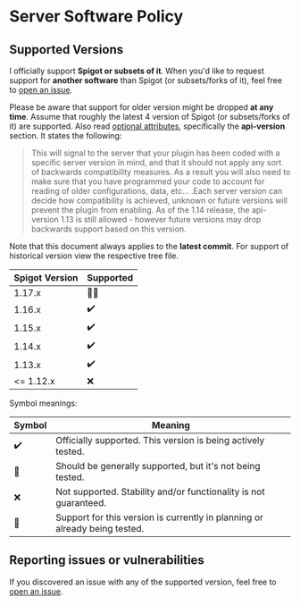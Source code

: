 # Server Software Policy

## Supported Versions

I officially support **Spigot or subsets of it**. When you'd like to request support for **another software** than Spigot (or subsets/forks of it), 
feel free to [open an issue](https://github.com/axelrindle/Broadcaster-Plugin/issues/new?title=Support+Request+for+SERVER_SOFTWARE_HERE).

Please be aware that support for older version might be dropped **at any time**. Assume that roughly the latest 4 version of Spigot (or subsets/forks of it) are supported. Also read [optional attributes](https://www.spigotmc.org/wiki/plugin-yml/#optional-attributes), specifically the **api-version** section. It states the following:

> This will signal to the server that your plugin has been coded with a specific server version in mind, and that it should not apply any sort of backwards compatibility measures. As a result you will also need to make sure that you have programmed your code to account for reading of older configurations, data, etc... .Each server version can decide how compatibility is achieved, unknown or future versions will prevent the plugin from enabling. As of the 1.14 release, the api-version 1.13 is still allowed - however future versions may drop backwards support based on this version.

Note that this document always applies to the **latest commit**. For support of historical version view the respective tree file.

| Spigot Version | Supported |
| ------- | ------------------ |
| 1.17.x   | :construction::large_orange_diamond: |
| 1.16.x   | :heavy_check_mark: |
| 1.15.x   | :heavy_check_mark: |
| 1.14.x   | :heavy_check_mark: |
| 1.13.x   | :heavy_check_mark: |
| <= 1.12.x   | :x: |

Symbol meanings:

| Symbol | Meaning |
| ------ | ------- |
| :heavy_check_mark: | Officially supported. This version is being actively tested. |
| :large_orange_diamond: | Should be generally supported, but it's not being tested. |
| :x: | Not supported. Stability and/or functionality is not guaranteed. |
| :construction: | Support for this version is currently in planning or already being tested. |

## Reporting issues or vulnerabilities

If you discovered an issue with any of the supported version, feel free to [open an issue](https://github.com/axelrindle/Broadcaster-Plugin/issues/new).
